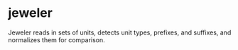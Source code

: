 jeweler
=======

Jeweler reads in sets of units, detects unit types, prefixes, and suffixes, and normalizes them for comparison.
